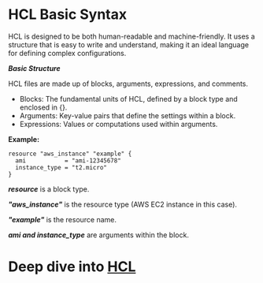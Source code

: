 # HCL Basic Syntax

HCL is designed to be both human-readable and machine-friendly. It uses a structure that is easy to write and understand, making it an ideal language for defining complex configurations.

_**Basic Structure**_

HCL files are made up of blocks, arguments, expressions, and comments.

- Blocks: The fundamental units of HCL, defined by a block type and enclosed in {}.
- Arguments: Key-value pairs that define the settings within a block.
- Expressions: Values or computations used within arguments.

**Example:**
```
resource "aws_instance" "example" {
  ami           = "ami-12345678"
  instance_type = "t2.micro"
}
```
_**resource**_ is a block type.

_**"aws_instance"**_ is the resource type (AWS EC2 instance in this case).

_**"example"**_ is the resource name.

_**ami and instance_type**_ are arguments within the block.

# Deep dive into [HCL](https://github.com/hashicorp/hcl/blob/main/hclsyntax/spec.md)
